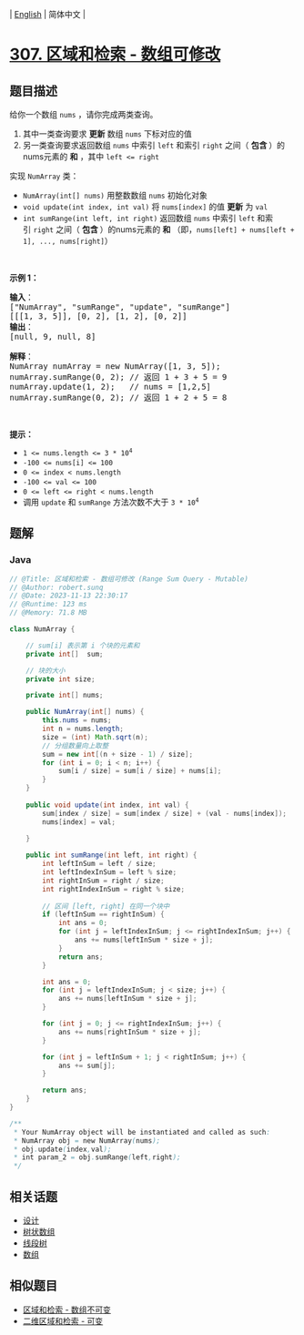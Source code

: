 
| [English](README_EN.md) | 简体中文 |

# [307. 区域和检索 - 数组可修改](https://leetcode.cn//problems/range-sum-query-mutable/)

## 题目描述

<p>给你一个数组 <code>nums</code> ，请你完成两类查询。</p>

<ol>
	<li>其中一类查询要求 <strong>更新</strong> 数组&nbsp;<code>nums</code>&nbsp;下标对应的值</li>
	<li>另一类查询要求返回数组&nbsp;<code>nums</code>&nbsp;中索引&nbsp;<code>left</code>&nbsp;和索引&nbsp;<code>right</code>&nbsp;之间（&nbsp;<strong>包含&nbsp;</strong>）的nums元素的 <strong>和</strong>&nbsp;，其中&nbsp;<code>left &lt;= right</code></li>
</ol>

<p>实现 <code>NumArray</code> 类：</p>

<ul>
	<li><code>NumArray(int[] nums)</code> 用整数数组 <code>nums</code> 初始化对象</li>
	<li><code>void update(int index, int val)</code> 将 <code>nums[index]</code> 的值 <strong>更新</strong> 为 <code>val</code></li>
	<li><code>int sumRange(int left, int right)</code> 返回数组&nbsp;<code>nums</code>&nbsp;中索引&nbsp;<code>left</code>&nbsp;和索引&nbsp;<code>right</code>&nbsp;之间（&nbsp;<strong>包含&nbsp;</strong>）的nums元素的 <strong>和</strong>&nbsp;（即，<code>nums[left] + nums[left + 1], ..., nums[right]</code>）</li>
</ul>

<p>&nbsp;</p>

<p><strong>示例 1：</strong></p>

<pre>
<strong>输入</strong>：
["NumArray", "sumRange", "update", "sumRange"]
[[[1, 3, 5]], [0, 2], [1, 2], [0, 2]]
<strong>输出</strong>：
[null, 9, null, 8]

<strong>解释</strong>：
NumArray numArray = new NumArray([1, 3, 5]);
numArray.sumRange(0, 2); // 返回 1 + 3 + 5 = 9
numArray.update(1, 2);   // nums = [1,2,5]
numArray.sumRange(0, 2); // 返回 1 + 2 + 5 = 8
</pre>

<p>&nbsp;</p>

<p><strong>提示：</strong></p>

<ul>
	<li><code>1 &lt;= nums.length &lt;= 3 *&nbsp;10<sup>4</sup></code></li>
	<li><code>-100 &lt;= nums[i] &lt;= 100</code></li>
	<li><code>0 &lt;= index &lt; nums.length</code></li>
	<li><code>-100 &lt;= val &lt;= 100</code></li>
	<li><code>0 &lt;= left &lt;= right &lt; nums.length</code></li>
	<li>调用 <code>update</code> 和 <code>sumRange</code> 方法次数不大于&nbsp;<code>3 * 10<sup>4</sup></code>&nbsp;</li>
</ul>


## 题解


### Java

```Java
// @Title: 区域和检索 - 数组可修改 (Range Sum Query - Mutable)
// @Author: robert.sunq
// @Date: 2023-11-13 22:30:17
// @Runtime: 123 ms
// @Memory: 71.8 MB

class NumArray {

    // sum[i] 表示第 i 个块的元素和
    private int[]  sum; 

    // 块的大小
    private int size;

    private int[] nums;

    public NumArray(int[] nums) {
        this.nums = nums;
        int n = nums.length;
        size = (int) Math.sqrt(n);
        // 分组数量向上取整
        sum = new int[(n + size - 1) / size];
        for (int i = 0; i < n; i++) {
            sum[i / size] = sum[i / size] + nums[i];
        }
    }
    
    public void update(int index, int val) {
        sum[index / size] = sum[index / size] + (val - nums[index]);
        nums[index] = val;

    }
    
    public int sumRange(int left, int right) {
        int leftInSum = left / size;
        int leftIndexInSum = left % size;
        int rightInSum = right / size;
        int rightIndexInSum = right % size;
        
        // 区间 [left, right] 在同一个块中
        if (leftInSum == rightInSum) {
            int ans = 0;
            for (int j = leftIndexInSum; j <= rightIndexInSum; j++) {
                ans += nums[leftInSum * size + j];
            }
            return ans;
        }

        int ans = 0;
        for (int j = leftIndexInSum; j < size; j++) {
            ans += nums[leftInSum * size + j];
        }

        for (int j = 0; j <= rightIndexInSum; j++) {
            ans += nums[rightInSum * size + j];
        }

        for (int j = leftInSum + 1; j < rightInSum; j++) {
            ans += sum[j];
        }

        return ans;
    }
}

/**
 * Your NumArray object will be instantiated and called as such:
 * NumArray obj = new NumArray(nums);
 * obj.update(index,val);
 * int param_2 = obj.sumRange(left,right);
 */
```



## 相关话题

- [设计](https://leetcode.cn//tag/design)
- [树状数组](https://leetcode.cn//tag/binary-indexed-tree)
- [线段树](https://leetcode.cn//tag/segment-tree)
- [数组](https://leetcode.cn//tag/array)

## 相似题目


- [区域和检索 - 数组不可变](../range-sum-query-immutable/README.md)
- [二维区域和检索 - 可变](../range-sum-query-2d-mutable/README.md)
